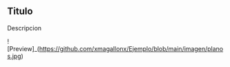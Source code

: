 ## Titulo
Descripcion

! [Preview]_(https://github.com/xmagallonx/Ejemplo/blob/main/imagen/planos.jpg)